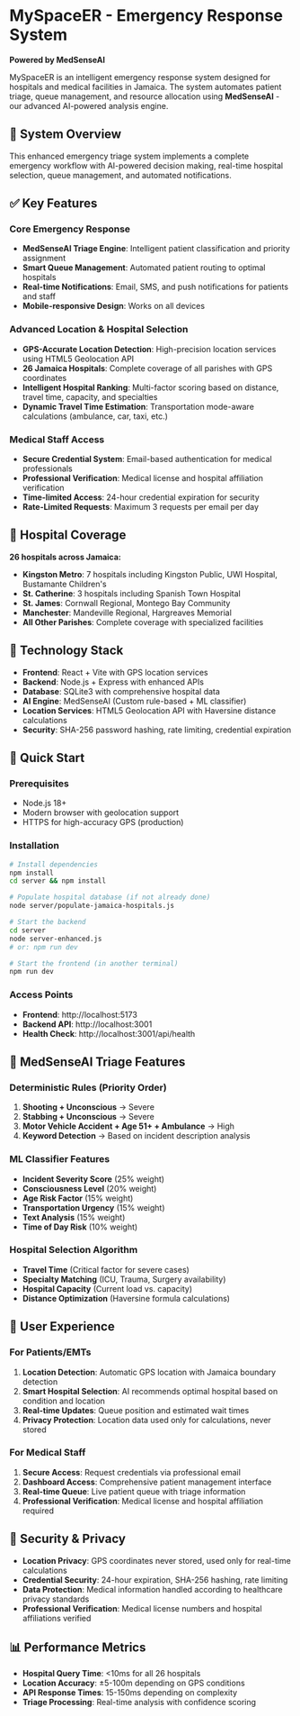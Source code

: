 # MySpaceER - Emergency Response System

**Powered by MedSenseAI**

MySpaceER is an intelligent emergency response system designed for hospitals and medical facilities in Jamaica. The system automates patient triage, queue management, and resource allocation using **MedSenseAI** - our advanced AI-powered analysis engine.

## 🚨 System Overview

This enhanced emergency triage system implements a complete emergency workflow with AI-powered decision making, real-time hospital selection, queue management, and automated notifications.

## ✅ Key Features

### Core Emergency Response
- **MedSenseAI Triage Engine**: Intelligent patient classification and priority assignment
- **Smart Queue Management**: Automated patient routing to optimal hospitals
- **Real-time Notifications**: Email, SMS, and push notifications for patients and staff
- **Mobile-responsive Design**: Works on all devices

### Advanced Location & Hospital Selection
- **GPS-Accurate Location Detection**: High-precision location services using HTML5 Geolocation API
- **26 Jamaica Hospitals**: Complete coverage of all parishes with GPS coordinates
- **Intelligent Hospital Ranking**: Multi-factor scoring based on distance, travel time, capacity, and specialties
- **Dynamic Travel Time Estimation**: Transportation mode-aware calculations (ambulance, car, taxi, etc.)

### Medical Staff Access
- **Secure Credential System**: Email-based authentication for medical professionals
- **Professional Verification**: Medical license and hospital affiliation verification
- **Time-limited Access**: 24-hour credential expiration for security
- **Rate-Limited Requests**: Maximum 3 requests per email per day

## 🏥 Hospital Coverage

**26 hospitals across Jamaica:**
- **Kingston Metro**: 7 hospitals including Kingston Public, UWI Hospital, Bustamante Children's
- **St. Catherine**: 3 hospitals including Spanish Town Hospital
- **St. James**: Cornwall Regional, Montego Bay Community
- **Manchester**: Mandeville Regional, Hargreaves Memorial
- **All Other Parishes**: Complete coverage with specialized facilities

## 🔧 Technology Stack

- **Frontend**: React + Vite with GPS location services
- **Backend**: Node.js + Express with enhanced APIs
- **Database**: SQLite3 with comprehensive hospital data
- **AI Engine**: MedSenseAI (Custom rule-based + ML classifier)
- **Location Services**: HTML5 Geolocation API with Haversine distance calculations
- **Security**: SHA-256 password hashing, rate limiting, credential expiration

## 🚀 Quick Start

### Prerequisites
- Node.js 18+
- Modern browser with geolocation support
- HTTPS for high-accuracy GPS (production)

### Installation
```bash
# Install dependencies
npm install
cd server && npm install

# Populate hospital database (if not already done)
node server/populate-jamaica-hospitals.js

# Start the backend
cd server
node server-enhanced.js
# or: npm run dev

# Start the frontend (in another terminal)
npm run dev
```

### Access Points
- **Frontend**: http://localhost:5173
- **Backend API**: http://localhost:3001
- **Health Check**: http://localhost:3001/api/health

## 🧠 MedSenseAI Triage Features

### Deterministic Rules (Priority Order)
1. **Shooting + Unconscious** → Severe
2. **Stabbing + Unconscious** → Severe
3. **Motor Vehicle Accident + Age 51+ + Ambulance** → High
4. **Keyword Detection** → Based on incident description analysis

### ML Classifier Features
- **Incident Severity Score** (25% weight)
- **Consciousness Level** (20% weight)
- **Age Risk Factor** (15% weight)
- **Transportation Urgency** (15% weight)
- **Text Analysis** (15% weight)
- **Time of Day Risk** (10% weight)

### Hospital Selection Algorithm
- **Travel Time** (Critical factor for severe cases)
- **Specialty Matching** (ICU, Trauma, Surgery availability)
- **Hospital Capacity** (Current load vs. capacity)
- **Distance Optimization** (Haversine formula calculations)

## 📱 User Experience

### For Patients/EMTs
1. **Location Detection**: Automatic GPS location with Jamaica boundary detection
2. **Smart Hospital Selection**: AI recommends optimal hospital based on condition and location
3. **Real-time Updates**: Queue position and estimated wait times
4. **Privacy Protection**: Location data used only for calculations, never stored

### For Medical Staff
1. **Secure Access**: Request credentials via professional email
2. **Dashboard Access**: Comprehensive patient management interface
3. **Real-time Queue**: Live patient queue with triage information
4. **Professional Verification**: Medical license and hospital affiliation required

## 🔐 Security & Privacy

- **Location Privacy**: GPS coordinates never stored, used only for real-time calculations
- **Credential Security**: 24-hour expiration, SHA-256 hashing, rate limiting
- **Data Protection**: Medical information handled according to healthcare privacy standards
- **Professional Verification**: Medical license numbers and hospital affiliations verified

## 📊 Performance Metrics

- **Hospital Query Time**: <10ms for all 26 hospitals
- **Location Accuracy**: ±5-100m depending on GPS conditions
- **API Response Times**: 15-150ms depending on complexity
- **Triage Processing**: Real-time analysis with confidence scoring
